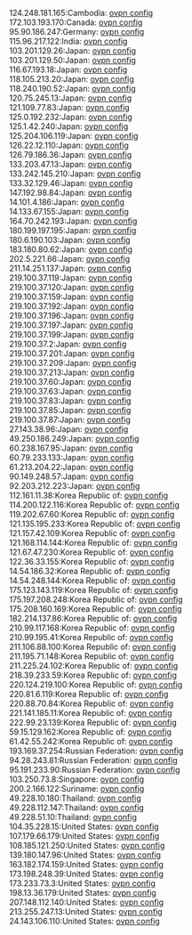 124.248.181.165:Cambodia: [ovpn config](vpn/124_248_181_165.ovpn)  
172.103.193.170:Canada: [ovpn config](vpn/172_103_193_170.ovpn)  
95.90.186.247:Germany: [ovpn config](vpn/95_90_186_247.ovpn)  
115.96.217.122:India: [ovpn config](vpn/115_96_217_122.ovpn)  
103.201.129.26:Japan: [ovpn config](vpn/103_201_129_26.ovpn)  
103.201.129.50:Japan: [ovpn config](vpn/103_201_129_50.ovpn)  
116.67.193.18:Japan: [ovpn config](vpn/116_67_193_18.ovpn)  
118.105.213.20:Japan: [ovpn config](vpn/118_105_213_20.ovpn)  
118.240.190.52:Japan: [ovpn config](vpn/118_240_190_52.ovpn)  
120.75.245.13:Japan: [ovpn config](vpn/120_75_245_13.ovpn)  
121.109.77.83:Japan: [ovpn config](vpn/121_109_77_83.ovpn)  
125.0.192.232:Japan: [ovpn config](vpn/125_0_192_232.ovpn)  
125.1.42.240:Japan: [ovpn config](vpn/125_1_42_240.ovpn)  
125.204.106.119:Japan: [ovpn config](vpn/125_204_106_119.ovpn)  
126.22.12.110:Japan: [ovpn config](vpn/126_22_12_110.ovpn)  
126.79.186.36:Japan: [ovpn config](vpn/126_79_186_36.ovpn)  
133.203.47.13:Japan: [ovpn config](vpn/133_203_47_13.ovpn)  
133.242.145.210:Japan: [ovpn config](vpn/133_242_145_210.ovpn)  
133.32.129.46:Japan: [ovpn config](vpn/133_32_129_46.ovpn)  
147.192.98.84:Japan: [ovpn config](vpn/147_192_98_84.ovpn)  
14.101.4.186:Japan: [ovpn config](vpn/14_101_4_186.ovpn)  
14.133.67.155:Japan: [ovpn config](vpn/14_133_67_155.ovpn)  
164.70.242.193:Japan: [ovpn config](vpn/164_70_242_193.ovpn)  
180.199.197.195:Japan: [ovpn config](vpn/180_199_197_195.ovpn)  
180.6.190.103:Japan: [ovpn config](vpn/180_6_190_103.ovpn)  
183.180.80.62:Japan: [ovpn config](vpn/183_180_80_62.ovpn)  
202.5.221.66:Japan: [ovpn config](vpn/202_5_221_66.ovpn)  
211.14.251.137:Japan: [ovpn config](vpn/211_14_251_137.ovpn)  
219.100.37.119:Japan: [ovpn config](vpn/219_100_37_119.ovpn)  
219.100.37.120:Japan: [ovpn config](vpn/219_100_37_120.ovpn)  
219.100.37.159:Japan: [ovpn config](vpn/219_100_37_159.ovpn)  
219.100.37.192:Japan: [ovpn config](vpn/219_100_37_192.ovpn)  
219.100.37.196:Japan: [ovpn config](vpn/219_100_37_196.ovpn)  
219.100.37.197:Japan: [ovpn config](vpn/219_100_37_197.ovpn)  
219.100.37.199:Japan: [ovpn config](vpn/219_100_37_199.ovpn)  
219.100.37.2:Japan: [ovpn config](vpn/219_100_37_2.ovpn)  
219.100.37.201:Japan: [ovpn config](vpn/219_100_37_201.ovpn)  
219.100.37.209:Japan: [ovpn config](vpn/219_100_37_209.ovpn)  
219.100.37.213:Japan: [ovpn config](vpn/219_100_37_213.ovpn)  
219.100.37.60:Japan: [ovpn config](vpn/219_100_37_60.ovpn)  
219.100.37.63:Japan: [ovpn config](vpn/219_100_37_63.ovpn)  
219.100.37.83:Japan: [ovpn config](vpn/219_100_37_83.ovpn)  
219.100.37.85:Japan: [ovpn config](vpn/219_100_37_85.ovpn)  
219.100.37.87:Japan: [ovpn config](vpn/219_100_37_87.ovpn)  
27.143.38.96:Japan: [ovpn config](vpn/27_143_38_96.ovpn)  
49.250.186.249:Japan: [ovpn config](vpn/49_250_186_249.ovpn)  
60.238.167.95:Japan: [ovpn config](vpn/60_238_167_95.ovpn)  
60.79.233.133:Japan: [ovpn config](vpn/60_79_233_133.ovpn)  
61.213.204.22:Japan: [ovpn config](vpn/61_213_204_22.ovpn)  
90.149.248.57:Japan: [ovpn config](vpn/90_149_248_57.ovpn)  
92.203.212.223:Japan: [ovpn config](vpn/92_203_212_223.ovpn)  
112.161.11.38:Korea Republic of: [ovpn config](vpn/112_161_11_38.ovpn)  
114.200.122.116:Korea Republic of: [ovpn config](vpn/114_200_122_116.ovpn)  
119.202.67.60:Korea Republic of: [ovpn config](vpn/119_202_67_60.ovpn)  
121.135.195.233:Korea Republic of: [ovpn config](vpn/121_135_195_233.ovpn)  
121.157.42.109:Korea Republic of: [ovpn config](vpn/121_157_42_109.ovpn)  
121.168.114.144:Korea Republic of: [ovpn config](vpn/121_168_114_144.ovpn)  
121.67.47.230:Korea Republic of: [ovpn config](vpn/121_67_47_230.ovpn)  
122.36.33.155:Korea Republic of: [ovpn config](vpn/122_36_33_155.ovpn)  
14.54.186.32:Korea Republic of: [ovpn config](vpn/14_54_186_32.ovpn)  
14.54.248.144:Korea Republic of: [ovpn config](vpn/14_54_248_144.ovpn)  
175.123.143.119:Korea Republic of: [ovpn config](vpn/175_123_143_119.ovpn)  
175.197.208.248:Korea Republic of: [ovpn config](vpn/175_197_208_248.ovpn)  
175.208.160.169:Korea Republic of: [ovpn config](vpn/175_208_160_169.ovpn)  
182.214.137.86:Korea Republic of: [ovpn config](vpn/182_214_137_86.ovpn)  
210.99.117.168:Korea Republic of: [ovpn config](vpn/210_99_117_168.ovpn)  
210.99.195.41:Korea Republic of: [ovpn config](vpn/210_99_195_41.ovpn)  
211.106.88.100:Korea Republic of: [ovpn config](vpn/211_106_88_100.ovpn)  
211.195.71.148:Korea Republic of: [ovpn config](vpn/211_195_71_148.ovpn)  
211.225.24.102:Korea Republic of: [ovpn config](vpn/211_225_24_102.ovpn)  
218.39.233.59:Korea Republic of: [ovpn config](vpn/218_39_233_59.ovpn)  
220.124.219.100:Korea Republic of: [ovpn config](vpn/220_124_219_100.ovpn)  
220.81.6.119:Korea Republic of: [ovpn config](vpn/220_81_6_119.ovpn)  
220.88.70.84:Korea Republic of: [ovpn config](vpn/220_88_70_84.ovpn)  
221.141.185.11:Korea Republic of: [ovpn config](vpn/221_141_185_11.ovpn)  
222.99.23.139:Korea Republic of: [ovpn config](vpn/222_99_23_139.ovpn)  
59.15.129.162:Korea Republic of: [ovpn config](vpn/59_15_129_162.ovpn)  
61.42.55.242:Korea Republic of: [ovpn config](vpn/61_42_55_242.ovpn)  
193.169.37.254:Russian Federation: [ovpn config](vpn/193_169_37_254.ovpn)  
94.28.243.81:Russian Federation: [ovpn config](vpn/94_28_243_81.ovpn)  
95.191.233.90:Russian Federation: [ovpn config](vpn/95_191_233_90.ovpn)  
103.250.73.8:Singapore: [ovpn config](vpn/103_250_73_8.ovpn)  
200.2.166.122:Suriname: [ovpn config](vpn/200_2_166_122.ovpn)  
49.228.10.180:Thailand: [ovpn config](vpn/49_228_10_180.ovpn)  
49.228.112.147:Thailand: [ovpn config](vpn/49_228_112_147.ovpn)  
49.228.51.10:Thailand: [ovpn config](vpn/49_228_51_10.ovpn)  
104.35.228.15:United States: [ovpn config](vpn/104_35_228_15.ovpn)  
107.179.66.179:United States: [ovpn config](vpn/107_179_66_179.ovpn)  
108.185.121.250:United States: [ovpn config](vpn/108_185_121_250.ovpn)  
139.180.147.96:United States: [ovpn config](vpn/139_180_147_96.ovpn)  
163.182.174.159:United States: [ovpn config](vpn/163_182_174_159.ovpn)  
173.198.248.39:United States: [ovpn config](vpn/173_198_248_39.ovpn)  
173.233.73.3:United States: [ovpn config](vpn/173_233_73_3.ovpn)  
198.13.36.179:United States: [ovpn config](vpn/198_13_36_179.ovpn)  
207.148.112.140:United States: [ovpn config](vpn/207_148_112_140.ovpn)  
213.255.247.13:United States: [ovpn config](vpn/213_255_247_13.ovpn)  
24.143.106.110:United States: [ovpn config](vpn/24_143_106_110.ovpn)  
